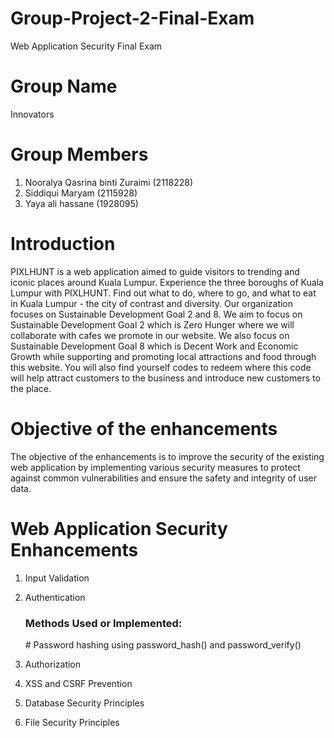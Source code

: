 # Group-Project-2-Final-Exam
Web Application Security Final Exam

# Group Name
Innovators

# Group Members
1. Nooralya Qasrina binti Zuraimi (2118228)
2. Siddiqui Maryam (2115928)
3. Yaya ali hassane (1928095)

# Introduction
PIXLHUNT is a web application aimed to guide visitors to trending and iconic places around Kuala Lumpur. Experience the three boroughs of Kuala Lumpur with PIXLHUNT. Find out what to do, where to go, and what to eat in Kuala Lumpur - the city of contrast and diversity. Our organization focuses on Sustainable Development Goal 2 and 8. We aim to focus on Sustainable Development Goal 2 which is Zero Hunger where we will collaborate with cafes we promote in our website. We also focus on Sustainable Development Goal 8 which is Decent Work and Economic Growth while supporting and promoting local attractions and food through this website. You will also find yourself codes to redeem where this code will help attract customers to the business and introduce new customers to the place.

# Objective of the enhancements
The objective of the enhancements is to improve the security of the existing web application by implementing various security measures to protect against common vulnerabilities and ensure the safety and integrity of user data.

# Web Application Security Enhancements
1) Input Validation



2) Authentication
   <h3> Methods Used or Implemented: </h3>
   # Password hashing using password_hash() and password_verify()

3) Authorization
4) XSS and CSRF Prevention
5) Database Security Principles
6) File Security Principles
   
